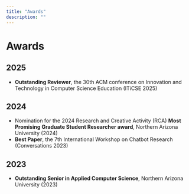 ```yaml
---
title: "Awards"
description: ""
---
```


# Awards

## 2025

- **Outstanding Reviewer**, the 30th ACM conference on Innovation and Technology in Computer Science Education (ITiCSE 2025)

## 2024

- Nomination for the 2024 Research and Creative Activity (RCA) **Most Promising Graduate Student Researcher award**, Northern Arizona University (2024)
- **Best Paper**, the 7th International Workshop on Chatbot Research (Conversations 2023)

## 2023

- **Outstanding Senior in Applied Computer Science**, Northern Arizona University (2023)
